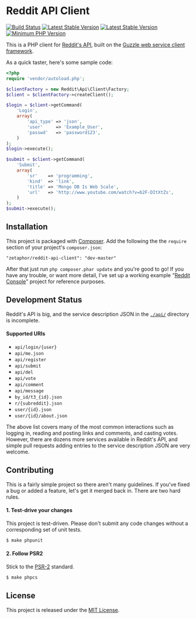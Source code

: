 Reddit API Client
=================

[![Build Status](https://travis-ci.org/Zetaphor/reddit-api-client.svg?branch=master)](https://travis-ci.org/Zetaphor/reddit-api-client)
[![Latest Stable Version](https://img.shields.io/packagist/v/zetaphor/reddit-api-client.svg)](https://packagist.org/packages/zetaphor/reddit-api-client)
[![Latest Stable Version](https://img.shields.io/packagist/l/zetaphor/reddit-api-client.svg)](https://packagist.org/packages/zetaphor/reddit-api-client)
[![Minimum PHP Version](https://img.shields.io/badge/php-%3E%3D%205.3-8892BF.svg)](https://php.net/)



This is a PHP client for [Reddit's API](http://www.reddit.com/dev/api), built on
the [Guzzle web service client framework](http://docs.guzzlephp.org/en/latest/).

As a quick taster, here's some sample code:

```php
<?php
require 'vendor/autoload.php';

$clientFactory = new Reddit\Api\Client\Factory;
$client = $clientFactory->createClient();

$login = $client->getCommand(
    'Login',
    array(
        'api_type' => 'json',
        'user'     => 'Example_User',
        'passwd'   => 'password123',
    )
);
$login->execute();

$submit = $client->getCommand(
    'Submit',
    array(
        'sr'    => 'programming',
        'kind'  => 'link',
        'title' => 'Mongo DB Is Web Scale',
        'url'   => 'http://www.youtube.com/watch?v=b2F-DItXtZs',
    )
);
$submit->execute();
```

Installation
------------

This project is packaged with [Composer](http://getcomposer.org/). Add the
following the the `require` section of your project's `composer.json`:

    "zetaphor/reddit-api-client": "dev-master"

After that just run `php composer.phar update` and you're good to go! If you
have any trouble, or want more detail, I've set up a working example "[Reddit
Console](https://github.com/hnrysmth/reddit-console)" project for reference purposes.

Development Status
------------------

Reddit's API is big, and the service description JSON in the
[`./api/`](https://github.com/zetaphor/reddit-api-client/tree/master/api) directory
is incomplete.

#### Supported URIs

* `api/login/{user}`
* `api/me.json`
* `api/register`
* `api/submit`
* `api/del`
* `api/vote`
* `api/comment`
* `api/message`
* `by_id/t3_{id}.json`
* `r/{subreddit}.json`
* `user/{id}.json`
* `user/{id}/about.json`

The above list covers many of the most common interactions such as logging in,
reading and posting links and comments, and casting votes. However, there are
dozens more services available in Reddit's API, and simple pull requests adding
entries to the service description JSON are very welcome.

Contributing
------------

This is a fairly simple project so there aren't many guidelines. If you've
fixed a bug or added a feature, let's get it merged back in. There are two hard
rules.

#### 1. Test-drive your changes

This project is test-driven. Please don't submit any code changes without a
corresponding set of unit tests.

```bash
$ make phpunit
```

#### 2. Follow PSR2

Stick to the [PSR-2](https://github.com/php-fig/fig-standards/blob/master/accepted/PSR-2-coding-style-guide.md)
standard.

```bash
$ make phpcs
```

License
-------

This project is released under the [MIT License].

[MIT License]: http://www.opensource.org/licenses/MIT
